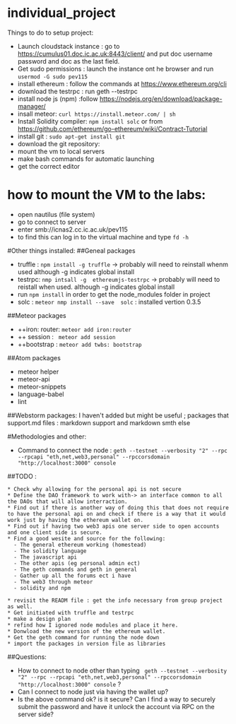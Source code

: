 # individual_project

Things to do to setup project:
* Launch cloudstack instance : go to https://cumulus01.doc.ic.ac.uk:8443/client/ and put doc username password and doc as the last field.
* Get sudo permissions : launch the instance ont he browser and run ``` usermod -G sudo pev115 ```
* install ethereum : follow the commands at https://www.ethereum.org/cli
* download the testrpc : run geth --testrpc
* install node js (npm) :follow  https://nodejs.org/en/download/package-manager/
* insall meteor: ``` curl https://install.meteor.com/ | sh ```
* Install Solidity compiler: ``` npm install solc ```  or from https://github.com/ethereum/go-ethereum/wiki/Contract-Tutorial
* install git : ``` sudo apt-get install git ```
* download the git repository:
* mount the vm to local servers
* make bash commands for automatic launching
* get the correct editor


# how to mount the VM to the labs:
* open nautilus (file system)
* go to connect to server
* enter smb://icnas2.cc.ic.ac.uk/pev115
* to find this can log in to the virtual machine and type ``` fd -h ```



 #Other things installed:
##Geneal packages
* truffle : ```npm install -g truffle``` -> probably will need to reinstall whenm used although -g indicates global install
* testrpc: ```nmp intsall -g  ethereumjs-testrpc``` -> probably will need to reistall when used. although -g indicates global install
* run ```npm install``` in  order to get the node_modules folder in project
* solc : ```meteor nmp install --save  solc``` : installed vertion 0.3.5 

##Meteor packages
* ++iron: router: ```meteor add iron:router ```  
* ++ session : ``` meteor add session```
* ++bootstrap : ```meteor add twbs: bootstrap```

##Atom packages
* meteor helper
* meteor-api
* meteor-snippets
* language-babel
* lint

##Webstorm packages:
I haven't added but might be useful ; packages that support.md files : markdown support and markdown smth else


#Methodologies and other:
* Command to connect the node : ```geth --testnet --verbosity "2" --rpc --rpcapi "eth,net,web3,personal" --rpccorsdomain "http://localhost:3000" console```

##TODO :

    * Check why allowing for the personal api is not secure
    * Define the DAO framework to work with-> an interface common to all the DAOs that will allow interraction.
    * Find out if there is another way of doing this that does not require to have the personal api on and check if there is a way that it would work just by having the ethereum wallet on.
    * Find out if having two web3 apis one server side to open accounts and one client side is secure.
    * Find a good wesite and source for the following:
      - The general ethereum working (homestead)
      - The solidity language
      - The javascript api
      - The other apis (eg personal admin ect)
      - The geth commands and geth in general
      - Gather up all the forums ect i have
      - The web3 through meteor
      - solidity and npm

    * revisit the READM file : get the info necessary from group project as well.
    * Get initiated with truffle and testrpc
    * make a design plan
    * refind how I ignored node modules and place it here.
    * Donwload the new version of the ethereum wallet.
    * Get the geth command for running the node down
    * import the packages in version file as libraries

##Questions:

* How to connect to node other than typing ``` geth --testnet --verbosity "2" --rpc --rpcapi "eth,net,web3,personal" --rpccorsdomain "http://localhost:3000" console```  ?
* Can I connect to node just via having the wallet up?
* Is the above command ok? is it secure? Can I find a way to securely submit the password and have it unlock the account via RPC on the server side?



